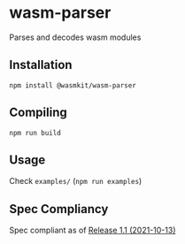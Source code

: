 # wasm-parser

Parses and decodes wasm modules

## Installation

```
npm install @wasmkit/wasm-parser
```

## Compiling
```
npm run build
```

## Usage
Check `examples/` (`npm run examples`)

## Spec Compliancy
Spec compliant as of [Release 1.1 (2021-10-13)](https://webassembly.github.io/spec/core/_download/WebAssembly.pdf)

